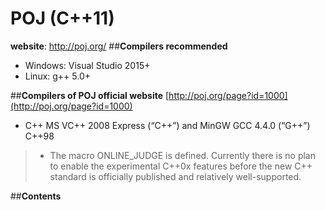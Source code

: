 # **POJ (C++11)**
**website**: http://poj.org/
##**Compilers recommended**
* Windows: Visual Studio 2015+
* Linux: g++ 5.0+

##**Compilers of POJ official website**
[http://poj.org/page?id=1000](http://poj.org/page?id=1000)

* C++	MS VC++ 2008 Express (“C++”) and MinGW GCC 4.4.0 (“G++”)	C++98	
>* The macro ONLINE_JUDGE is defined.
Currently there is no plan to enable the experimental C++0x features before the new C++ standard is officially published and relatively well-supported.

##**Contents**
